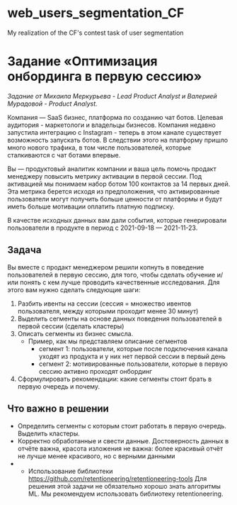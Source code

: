 # web_users_segmentation_CF
My realization of the CF's contest task of user segmentation

# Задание «Оптимизация онбординга в первую сессию»

*Задание от Михаила Меркурьева - Lead Product Analyst и Валерией Мурадовой -  Product Analyst.*

Компания — SaaS бизнес, платформа по созданию чат ботов. Целевая аудитория - маркетологи и владельцы бизнесов. Компания недавно запустила интеграцию с Instagram - теперь в этом канале существует возможность запускать ботов. В следствии этого на платформу пришло много нового трафика, в том числе пользователей, которые сталкиваются с чат ботами впервые. 

Вы — продуктовый аналитик компании и ваша цель помочь продакт менеджеру повысить метрику активации в первой сессии. Под активацией мы понимаем набор ботом 100 контактов за 14 первых дней. Эта метрика берется исходя из предположения, что активированные пользователи могут получить больше ценности от платформы и будут иметь больше мотивации оплатить платную подписку.

В качестве исходных данных вам дали события, которые генерировали пользователи в продукте в период с 2021-09-18 — 2021-11-23.  

## Задача

Вы вместе с продакт менеджером решили копнуть в поведение пользователей в первую сессию, для того, чтобы сделать обучение и/или понять с кем лучше проводить качественные исследования. Для этого вам нужно сделать следующие шаги: 

1. Разбить ивенты на сессии (сессия = множество ивентов пользователя, между которыми проходит менее 30 минут)
2. Выделить сегменты на основе данных поведения пользователей в первой сессии (сделать кластеры)
3. Описать сегменты из бизнес смысла.
    - Пример, как мы представляем описание сегментов
        - сегмент 1: пользователи, которые после подключения канала уходят из продукта и у них нет первой сессии в первый день
        - сегмент 2: мотивированные пользователи, которые в первую сессию активно проходят онбординг
4. Сформулировать рекомендации: какие сегменты стоит брать в первую очередь и почему.

## Что важно в решении

- Определить сегменты с которым стоит работать в первую очередь. Выделить кластеры.
- Корректно обработанные и свести данные. Достоверность данных в отчёте важна, красота изложения не важна: более красивый отчёт не лучше менее красивого, но с верными данными
- * Использование библиотеки https://github.com/retentioneering/retentioneering-tools
Для решения этой задачи не обязательно хорошо знать алгоритмы ML. Мы рекомендуем использовать библиотеку retentioneering.
